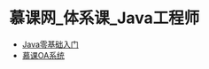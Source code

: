 <!--
 * @Description:
 * @Author: neozhang
 * @Date: 2022-04-05 17:13:26
 * @LastEditors: neozhang
 * @LastEditTime: 2022-04-10 16:56:35
-->
# 慕课网_体系课_Java工程师  

- [Java零基础入门](./getstart/)  
- [慕课OA系统](./imooc-oa/)  